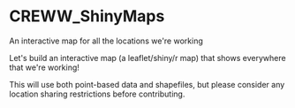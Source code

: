 # CREWW_ShinyMaps
An interactive map for all the locations we're working

Let's build an interactive map (a leaflet/shiny/r map) that shows everywhere that we're working!

This will use both point-based data and shapefiles, but please consider any location sharing restrictions before contributing. 
